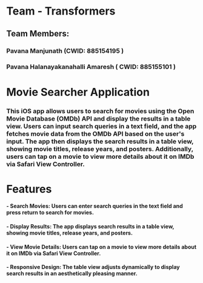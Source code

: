 # Team - Transformers
## Team Members:
### Pavana Manjunath (CWID: 885154195 )
### Pavana Halanayakanahalli Amaresh ( CWID: 885155101 )
# Movie Searcher Application
### This iOS app allows users to search for movies using the Open Movie Database (OMDb) API and display the results in a table view. Users can input search queries in a text field, and the app fetches movie data from the OMDb API based on the user's input. The app then displays the search results in a table view, showing movie titles, release years, and posters. Additionally, users can tap on a movie to view more details about it on IMDb via Safari View Controller.
# Features
#### - Search Movies: Users can enter search queries in the text field and press return to search for movies.
#### - Display Results: The app displays search results in a table view, showing movie titles, release years, and posters.
#### - View Movie Details: Users can tap on a movie to view more details about it on IMDb via Safari View Controller.
#### - Responsive Design: The table view adjusts dynamically to display search results in an aesthetically pleasing manner.
